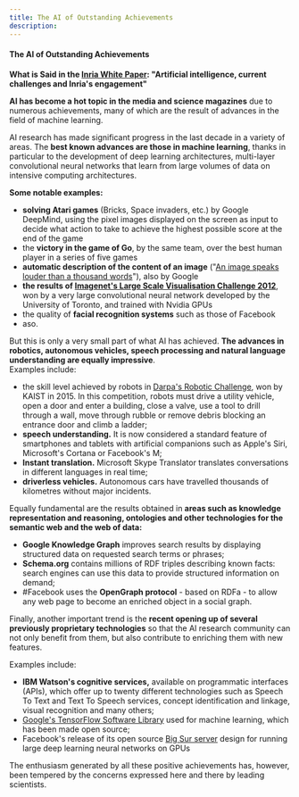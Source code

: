 ```yaml
---
title: The AI of Outstanding Achievements
description:
---
```

#### The AI of Outstanding Achievements

**What is Said in the [Inria White Paper](https://www.slideshare.net/INRIA/inria-white-paper-artificial-intelligence-current-challenges-and-inrias-engagement?ref=https://intranet.inria.fr/): "Artificial intelligence, current challenges and Inria's engagement"** 

**AI has become a hot topic in the media and science magazines** due to numerous achievements, many of which are the result of advances in the field of machine learning.

AI research has made significant progress in the last decade in a variety of areas. The **best known advances are those in machine learning**, thanks in particular to the development of deep learning architectures, multi-layer convolutional neural networks that learn from large volumes of data on intensive computing architectures.

**Some notable examples:**

*   **solving Atari games** (Bricks, Space invaders, etc.) by Google DeepMind, using the pixel images displayed on the screen as input to decide what action to take to achieve the highest possible score at the end of the game
*   the **victory in the game of Go**, by the same team, over the best human player in a series of five games
*   **automatic description of the content of an image** ("[An image speaks louder than a thousand words](http://googleresearch.blogspot.fr/2014/11/a-picture-is-worth-thousand-coherent.html)"), also by Google
*   **the results of [Imagenet's Large Scale Visualisation Challenge 2012](http://image-net.org/challenges/LSVRC/2012/results.html)**, won by a very large convolutional neural network developed by the University of Toronto, and trained with Nvidia GPUs
*   the quality of **facial recognition systems** such as those of Facebook
*   aso.

But this is only a very small part of what AI has achieved. **The advances in robotics, autonomous vehicles, speech processing and natural language understanding are equally impressive**.  
Examples include:

*   the skill level achieved by robots in [Darpa's Robotic Challenge](https://en.wikipedia.org/wiki/DARPA_Robotics_Challenge), won by KAIST in 2015. In this competition, robots must drive a utility vehicle, open a door and enter a building, close a valve, use a tool to drill through a wall, move through rubble or remove debris blocking an entrance door and climb a ladder;
*   **speech understanding.** It is now considered a standard feature of smartphones and tablets with artificial companions such as Apple's Siri, Microsoft's Cortana or Facebook's M;
*   **Instant translation.** Microsoft Skype Translator translates conversations in different languages in real time;
*   **driverless vehicles.** Autonomous cars have travelled thousands of kilometres without major incidents.

Equally fundamental are the results obtained in **areas such as knowledge representation and reasoning, ontologies and other technologies for the semantic web and the web of data:**

*   **Google Knowledge Graph** improves search results by displaying structured data on requested search terms or phrases;
*   **Schema.org** contains millions of RDF triples describing known facts: search engines can use this data to provide structured information on demand;
*   #Facebook uses the **OpenGraph protocol** - based on RDFa - to allow any web page to become an enriched object in a social graph.

Finally, another important trend is the **recent opening up of several previously proprietary technologies** so that the AI research community can not only benefit from them, but also contribute to enriching them with new features.  

Examples include:

*   **IBM Watson's cognitive services,** available on programmatic interfaces (APIs), which offer up to twenty different technologies such as Speech To Text and Text To Speech services, concept identification and linkage, visual recognition and many others;
*   [Google's TensorFlow Software Library](https://www.tensorflow.org/?hl=en) used for machine learning, which has been made open source;
*   Facebook's release of its open source [Big Sur server](https://engineering.fb.com/) design for running large deep learning neural networks on GPUs

The enthusiasm generated by all these positive achievements has, however, been tempered by the concerns expressed here and there by leading scientists.
